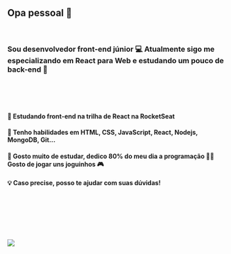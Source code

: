<h2> Opa pessoal 👾 </h2>
<br>
<h3> Sou desenvolvedor front-end júnior 💻 Atualmente sigo me especializando em React para Web e estudando um pouco de back-end 🚀 </h3>
 
<br><br><br>


 <h4> 🚀 Estudando front-end na trilha de React na RocketSeat </h4>
 <h4> 🧰 Tenho habilidades em HTML, CSS, JavaScript, React, Nodejs, MongoDB, Git...</h4>
 <h4> 💬 Gosto muito de estudar, dedico 80% do meu dia a programação 🐱‍👤 Gosto de jogar uns joguinhos 🎮  </h4>
 <h4> 💡 Caso precise, posso te ajudar com suas dúvidas! </h4>
 
<br><br><br><br><br>                                                                                                                                                                
 
<a target="_blank" href="https://www.linkedin.com/in/arthu0x7/">
  <img align="center" src="https://img.shields.io/badge/LinkedIn-0077B5?style=for-the-badge&logo=linkedin&logoColor=white"/>
</a>
